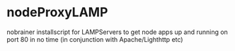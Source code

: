 nodeProxyLAMP
=============

nobrainer installscript for LAMPServers to get node apps up and running on port 80 in no time (in conjunction with Apache/Lighthttp etc)
